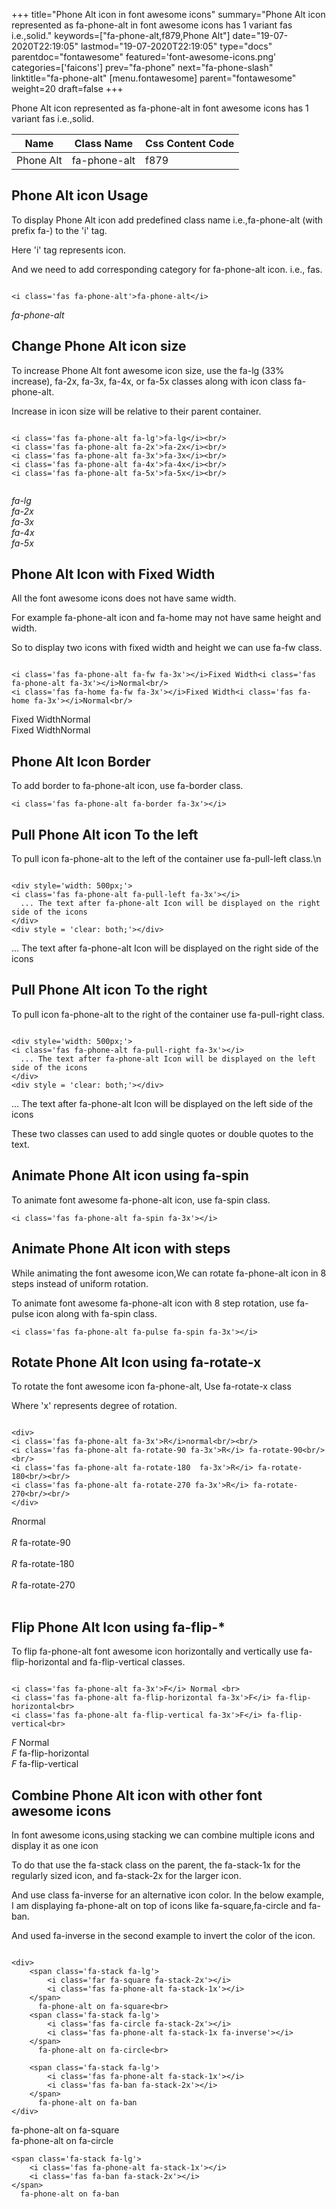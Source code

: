 +++
title="Phone Alt icon in font awesome icons"
summary="Phone Alt icon represented as fa-phone-alt in font awesome icons has 1 variant fas i.e.,solid."
keywords=["fa-phone-alt,f879,Phone Alt"]
date="19-07-2020T22:19:05"
lastmod="19-07-2020T22:19:05"
type="docs"
parentdoc="fontawesome"
featured='font-awesome-icons.png'
categories=['faicons']
prev="fa-phone"
next="fa-phone-slash"
linktitle="fa-phone-alt"
[menu.fontawesome]
parent="fontawesome"
weight=20
draft=false
+++


Phone Alt icon represented as fa-phone-alt in font awesome icons has 1 variant fas i.e.,solid.

<div class='table-responsive'><table class='table'><thead><tr><th>Name</th><th>Class Name</th><th>Css Content Code</th></tr></thead><tbody><tr><td>Phone Alt</td><td>fa-phone-alt</td><td>f879</td></tr></tbody></table></div>



## Phone Alt icon Usage

To display Phone Alt icon add predefined class name i.e.,fa-phone-alt (with prefix fa-) to the 'i' tag.

Here 'i' tag represents icon.

And we need to add corresponding category for fa-phone-alt icon. i.e., fas.


```

<i class='fas fa-phone-alt'>fa-phone-alt</i>
```

<i class='fas fa-phone-alt'>fa-phone-alt</i>




## Change Phone Alt icon size
To increase Phone Alt font awesome icon size, use the fa-lg (33% increase), fa-2x, fa-3x, fa-4x, or fa-5x classes along with icon class fa-phone-alt.

Increase in icon size will be relative to their parent container. 

```

<i class='fas fa-phone-alt fa-lg'>fa-lg</i><br/>
<i class='fas fa-phone-alt fa-2x'>fa-2x</i><br/>
<i class='fas fa-phone-alt fa-3x'>fa-3x</i><br/>
<i class='fas fa-phone-alt fa-4x'>fa-4x</i><br/>
<i class='fas fa-phone-alt fa-5x'>fa-5x</i><br/>
            
```

<i class='fas fa-phone-alt fa-lg'>fa-lg</i><br/>
<i class='fas fa-phone-alt fa-2x'>fa-2x</i><br/>
<i class='fas fa-phone-alt fa-3x'>fa-3x</i><br/>
<i class='fas fa-phone-alt fa-4x'>fa-4x</i><br/>
<i class='fas fa-phone-alt fa-5x'>fa-5x</i><br/>
            



## Phone Alt Icon with Fixed Width 

All the font awesome icons does not have same width.

For example fa-phone-alt icon and fa-home may not have same height and width.

So to display two icons with fixed width and height we can use fa-fw class.


```

<i class='fas fa-phone-alt fa-fw fa-3x'></i>Fixed Width<i class='fas fa-phone-alt fa-3x'></i>Normal<br/>
<i class='fas fa-home fa-fw fa-3x'></i>Fixed Width<i class='fas fa-home fa-3x'></i>Normal<br/>
```

<i class='fas fa-phone-alt fa-fw fa-3x'></i>Fixed Width<i class='fas fa-phone-alt fa-3x'></i>Normal<br/>
<i class='fas fa-home fa-fw fa-3x'></i>Fixed Width<i class='fas fa-home fa-3x'></i>Normal<br/>



## Phone Alt Icon Border 

To add border to fa-phone-alt icon, use fa-border class.


```
<i class='fas fa-phone-alt fa-border fa-3x'></i>

```
<i class='fas fa-phone-alt fa-border fa-3x'></i>





## Pull Phone Alt icon To the left

To pull icon fa-phone-alt to the left of the container use fa-pull-left class.\n

```

<div style='width: 500px;'>
<i class='fas fa-phone-alt fa-pull-left fa-3x'></i>
  ... The text after fa-phone-alt Icon will be displayed on the right side of the icons
</div>
<div style = 'clear: both;'></div>
```

<div style='width: 500px;'>
<i class='fas fa-phone-alt fa-pull-left fa-3x'></i>
  ... The text after fa-phone-alt Icon will be displayed on the right side of the icons
</div>
<div style = 'clear: both;'></div>




## Pull Phone Alt icon To the right
To pull icon fa-phone-alt to the right of the container use fa-pull-right class.

```

<div style='width: 500px;'>
<i class='fas fa-phone-alt fa-pull-right fa-3x'></i>
  ... The text after fa-phone-alt Icon will be displayed on the left side of the icons
</div>
<div style = 'clear: both;'></div>
```

<div style='width: 500px;'>
<i class='fas fa-phone-alt fa-pull-right fa-3x'></i>
  ... The text after fa-phone-alt Icon will be displayed on the left side of the icons
</div>
<div style = 'clear: both;'></div>

These two classes can used to add single quotes or double quotes to the text.


## Animate Phone Alt icon using fa-spin
To animate font awesome fa-phone-alt icon, use fa-spin class.

```
<i class='fas fa-phone-alt fa-spin fa-3x'></i>
```
<i class='fas fa-phone-alt fa-spin fa-3x'></i>




## Animate Phone Alt icon with steps
While animating the font awesome icon,We can rotate fa-phone-alt icon in 8 steps instead of uniform rotation.

To animate font awesome fa-phone-alt icon with 8 step rotation, use fa-pulse icon along with fa-spin class.


```
<i class='fas fa-phone-alt fa-pulse fa-spin fa-3x'></i>

```
<i class='fas fa-phone-alt fa-pulse fa-spin fa-3x'></i>





## Rotate Phone Alt Icon using fa-rotate-x
To rotate the font awesome icon fa-phone-alt, Use fa-rotate-x class

Where 'x' represents degree of rotation.


```

<div>
<i class='fas fa-phone-alt fa-3x'>R</i>normal<br/><br/>
<i class='fas fa-phone-alt fa-rotate-90 fa-3x'>R</i> fa-rotate-90<br/><br/> 
<i class='fas fa-phone-alt fa-rotate-180  fa-3x'>R</i> fa-rotate-180<br/><br/> 
<i class='fas fa-phone-alt fa-rotate-270 fa-3x'>R</i> fa-rotate-270<br/><br/>
</div>
```

<div>
<i class='fas fa-phone-alt fa-3x'>R</i>normal<br/><br/>
<i class='fas fa-phone-alt fa-rotate-90 fa-3x'>R</i> fa-rotate-90<br/><br/> 
<i class='fas fa-phone-alt fa-rotate-180  fa-3x'>R</i> fa-rotate-180<br/><br/> 
<i class='fas fa-phone-alt fa-rotate-270 fa-3x'>R</i> fa-rotate-270<br/><br/>
</div>




## Flip Phone Alt Icon using fa-flip-*
To flip fa-phone-alt font awesome icon horizontally and vertically use fa-flip-horizontal and fa-flip-vertical classes. 

```

<i class='fas fa-phone-alt fa-3x'>F</i> Normal <br>
<i class='fas fa-phone-alt fa-flip-horizontal fa-3x'>F</i> fa-flip-horizontal<br>
<i class='fas fa-phone-alt fa-flip-vertical fa-3x'>F</i> fa-flip-vertical<br>
```

<i class='fas fa-phone-alt fa-3x'>F</i> Normal <br>
<i class='fas fa-phone-alt fa-flip-horizontal fa-3x'>F</i> fa-flip-horizontal<br>
<i class='fas fa-phone-alt fa-flip-vertical fa-3x'>F</i> fa-flip-vertical<br>




## Combine Phone Alt icon with other font awesome icons
In font awesome icons,using stacking we can combine multiple icons and display it as one icon 

To do that use the fa-stack class on the parent, the fa-stack-1x for the regularly sized icon, and fa-stack-2x for the larger icon.

And use class fa-inverse for an alternative icon color. 
In the below example, I am displaying fa-phone-alt on top of icons like fa-square,fa-circle and fa-ban.

And used fa-inverse in the second example to invert the color of the icon.

```

<div>
    <span class='fa-stack fa-lg'>
        <i class='far fa-square fa-stack-2x'></i>
        <i class='fas fa-phone-alt fa-stack-1x'></i>
    </span>
      fa-phone-alt on fa-square<br>
    <span class='fa-stack fa-lg'>
        <i class='fas fa-circle fa-stack-2x'></i>
        <i class='fas fa-phone-alt fa-stack-1x fa-inverse'></i>
    </span>
      fa-phone-alt on fa-circle<br>

    <span class='fa-stack fa-lg'>
        <i class='fas fa-phone-alt fa-stack-1x'></i>
        <i class='fas fa-ban fa-stack-2x'></i>
    </span>
      fa-phone-alt on fa-ban
</div>
```

<div>
    <span class='fa-stack fa-lg'>
        <i class='far fa-square fa-stack-2x'></i>
        <i class='fas fa-phone-alt fa-stack-1x'></i>
    </span>
      fa-phone-alt on fa-square<br>
    <span class='fa-stack fa-lg'>
        <i class='fas fa-circle fa-stack-2x'></i>
        <i class='fas fa-phone-alt fa-stack-1x fa-inverse'></i>
    </span>
      fa-phone-alt on fa-circle<br>

    <span class='fa-stack fa-lg'>
        <i class='fas fa-phone-alt fa-stack-1x'></i>
        <i class='fas fa-ban fa-stack-2x'></i>
    </span>
      fa-phone-alt on fa-ban
</div>






